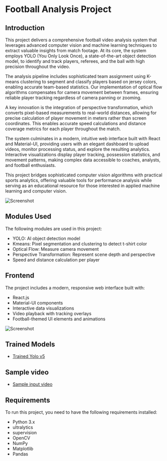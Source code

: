 # Football Analysis Project

## Introduction
This project delivers a comprehensive football video analysis system that leverages advanced computer vision and machine learning techniques to extract valuable insights from match footage. At its core, the system employs YOLO (You Only Look Once), a state-of-the-art object detection model, to identify and track players, referees, and the ball with high precision throughout the video.

The analysis pipeline includes sophisticated team assignment using K-means clustering to segment and classify players based on jersey colors, enabling accurate team-based statistics. Our implementation of optical flow algorithms compensates for camera movement between frames, ensuring reliable player tracking regardless of camera panning or zooming.

A key innovation is the integration of perspective transformation, which converts pixel-based measurements to real-world distances, allowing for precise calculation of player movement in meters rather than screen coordinates. This enables accurate speed calculations and distance coverage metrics for each player throughout the match.

The system culminates in a modern, intuitive web interface built with React and Material-UI, providing users with an elegant dashboard to upload videos, monitor processing status, and explore the resulting analytics. Interactive visualizations display player tracking, possession statistics, and movement patterns, making complex data accessible to coaches, analysts, and football enthusiasts.

This project bridges sophisticated computer vision algorithms with practical sports analytics, offering valuable tools for performance analysis while serving as an educational resource for those interested in applied machine learning and computer vision.

![Screenshot](https://i.ibb.co/HTTNzBRH/Screenshot-2025-03-07-220838.png)

## Modules Used
The following modules are used in this project:
- YOLO: AI object detection model
- Kmeans: Pixel segmentation and clustering to detect t-shirt color
- Optical Flow: Measure camera movement
- Perspective Transformation: Represent scene depth and perspective
- Speed and distance calculation per player

## Frontend
The project includes a modern, responsive web interface built with:
- React.js
- Material-UI components
- Interactive data visualizations
- Video playback with tracking overlays
- Football-themed UI elements and animations

![Screenshot](https://i.ibb.co/d0fK3NP5/Screenshot-2025-03-07-224229.png)

## Trained Models
- [Trained Yolo v5](https://drive.google.com/file/d/1DC2kCygbBWUKheQ_9cFziCsYVSRw6axK/view?usp=sharing)

## Sample video
-  [Sample input video](https://drive.google.com/file/d/1t6agoqggZKx6thamUuPAIdN_1zR9v9S_/view?usp=sharing)

## Requirements
To run this project, you need to have the following requirements installed:
- Python 3.x
- ultralytics
- supervision
- OpenCV
- NumPy
- Matplotlib
- Pandas